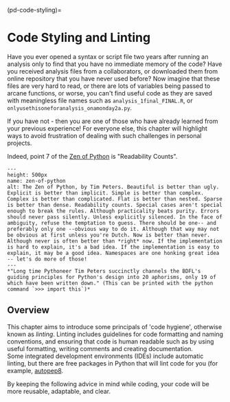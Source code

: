 (pd-code-styling)=
# Code Styling and Linting

Have you ever opened a syntax or script file two years after running an analysis only to find that you have no immediate memory of the code?
Have you received analysis files from a collaborators, or downloaded them from online repository that you have never used before?
Now imagine that these files are very hard to read, or there are lots of variables being passed to arcane functions, or worse, you can't find useful code as they are saved with meaningless file names such as `analysis_1final_FINAL.R`, or `onlyusethisoneforanalysis_onamonday2a.py`.

If you have not - then you are one of those who have already learned from your previous experience!
For everyone else, this chapter will highlight ways to avoid frustration of dealing with such challenges in personal projects.

Indeed, point 7 of the [Zen of Python](https://www.python.org/dev/peps/pep-0020/) is "Readability Counts".

```{figure} ../figures/zen-of-python.png
---
height: 500px
name: zen-of-python
alt: The Zen of Python, by Tim Peters. Beautiful is better than ugly. Explicit is better than implicit. Simple is better than complex. Complex is better than complicated. Flat is better than nested. Sparse is better than dense. Readability counts. Special cases aren't special enough to break the rules. Although practicality beats purity. Errors should never pass silently. Unless explicitly silenced. In the face of ambiguity, refuse the temptation to guess. There should be one-- and preferably only one --obvious way to do it. Although that way may not be obvious at first unless you're Dutch. Now is better than never. Although never is often better than *right* now. If the implementation is hard to explain, it's a bad idea. If the implementation is easy to explain, it may be a good idea. Namespaces are one honking great idea -- let's do more of those!
---
*"Long time Pythoneer Tim Peters succinctly channels the BDFL's guiding principles for Python's design into 20 aphorisms, only 19 of which have been written down." (This can be printed with the python command `>>> import this`)*
```

## Overview

This chapter aims to introduce some principals of 'code hygiene', otherwise known as *linting*.
Linting includes guidelines for code formatting and naming conventions, and ensuring that code is human readable such as by using useful formatting, writing comments and creating documentation.  
Some integrated development environments (IDEs) include automatic linting, but there are free packages in Python that will lint code for you (for example, [autopep8](https://pypi.org/project/autopep8/).

By keeping the following advice in mind while coding, your code will be more reusable, adaptable, and clear.
